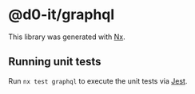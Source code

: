 # @d0-it/graphql

This library was generated with [Nx](https://nx.dev).

## Running unit tests

Run `nx test graphql` to execute the unit tests via [Jest](https://jestjs.io).
